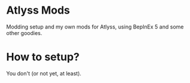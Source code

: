 # Atlyss Mods

Modding setup and my own mods for Atlyss, using BepInEx 5 and some other goodies.

# How to setup?

You don't (or not yet, at least).